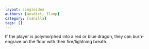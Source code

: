 ```yaml
---
layout: singleidea
authors: [aosdict, flump]
category: [vanilla]
tags: []
---
```

If the player is polymorphed into a red or blue dragon, they can burn-engrave on the floor with their fire/lightning breath.
